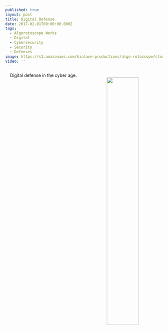 ```yaml
---
published: true
layout: post
title: Digital Defense
date: 2017-02-01T09:00:00.000Z
tags:
  - Algorotoscope Works
  - Digital
  - Cybersecurity
  - Security
  - Defenses
image: https://s3.amazonaws.com/kinlane-productions/algo-rotoscope/stories/castle-on-hill-edinburgh_blue_circuit.JPG
video: ''
---
```

<p align="center"><img src="{{ page.image }}" width="45%" align="right" style="padding: 15px;" /></p>
<center>Digital defense in the cyber age.</center>
